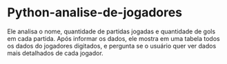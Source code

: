 # Python-analise-de-jogadores
Ele analisa o nome, quantidade de partidas jogadas e quantidade de gols em cada partida. Após informar os dados, ele mostra em uma tabela todos os dados do jogadores digitados, e pergunta se o usuário quer ver dados mais detalhados de cada jogador.
